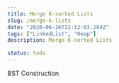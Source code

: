 ```yaml
---
title: Merge K-sorted Lists
slug: /merge-k-lists
date: "2020-06-16T22:12:03.284Z"
tags: ["LinkedList", "Heap"]
description: Merge K-sorted Lists

status: todo
---
```


BST Construction
